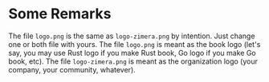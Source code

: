 # Some Remarks

The file `logo.png` is the same as `logo-zimera.png` by intention. Just change one or both file with yours. The file `logo.png` is meant as the book logo (let's say, you may use Rust logo if you make Rust book, Go logo if you make Go book, etc). The file `logo-zimera.png` is meant as the organization logo (your company, your community, whatever).

